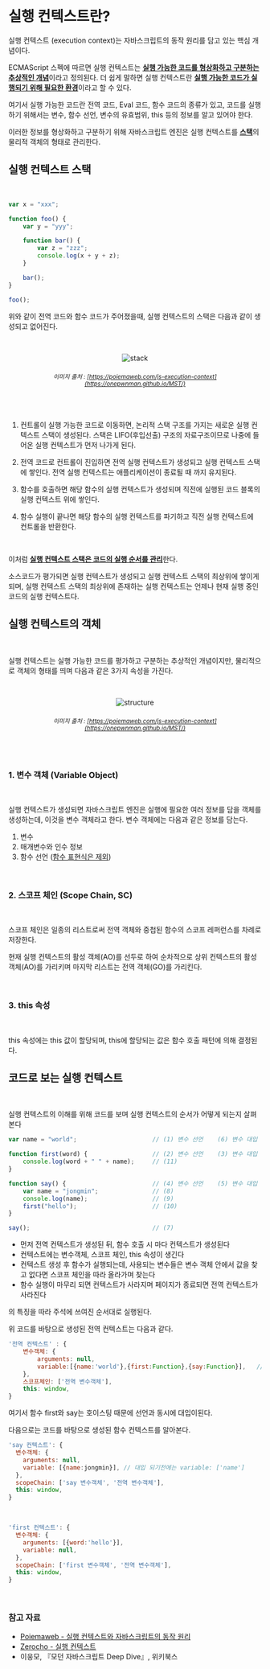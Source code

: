 # 실행 컨텍스트란?

실행 컨텍스트 (execution context)는 자바스크립트의 동작 원리를 담고 있는 핵심 개념이다. <br/>

ECMAScript 스펙에 따르면 실행 컨텍스트는 <b><u>실행 가능한 코드를 형상화하고 구분하는 추상적인 개념</u></b>이라고 정의된다. 더 쉽게 말하면 실행 컨텍스트란 <b><u>실행 가능한 코드가 실행되기 위해 필요한 환경</u></b>이라고 할 수 있다. <br/>

여기서 실행 가능한 코드란 전역 코드, Eval 코드, 함수 코드의 종류가 있고, 코드를 실행하기 위해서는 변수, 함수 선언, 변수의 유효범위, this 등의 정보를 알고 있어야 한다. <br/>

이러한 정보를 형상화하고 구분하기 위해 자바스크립트 엔진은 실행 컨텍스트를 <b><u>스택</u></b>의 물리적 객체의 형태로 관리한다.<br/>

## 실행 컨텍스트 스택

<br/>

```js
var x = "xxx";

function foo() {
	var y = "yyy";

	function bar() {
		var z = "zzz";
		console.log(x + y + z);
	}

	bar();
}

foo();
```

위와 같이 전역 코드와 함수 코드가 주어졌을때, 실행 컨텍스트의 스택은 다음과 같이 생성되고 없어진다.

<div align="center">

<br/>

![stack](/img/javascript/execution_context/stack.png)

###### <small> 이미지 출처 : [https://poiemaweb.com/js-execution-context](https://onepwnman.github.io/MST/) </small>

<br/>

</div>

1. 컨트롤이 실행 가능한 코드로 이동하면, 논리적 스택 구조를 가지는 새로운 실행 컨텍스트 스택이 생성된다. 스택은 LIFO(후입선출) 구조의 자료구조이므로 나중에 들어온 실행 컨텍스트가 먼저 나가게 된다.

2. 전역 코드로 컨트롤이 진입하면 전역 실행 컨텍스트가 생성되고 실행 컨텍스트 스택에 쌓인다. 전역 실행 컨텍스트는 애플리케이션이 종료될 때 까지 유지된다.

3. 함수를 호출하면 해당 함수의 실행 컨텍스트가 생성되며 직전에 실행된 코드 블록의 실행 컨텍스트 위에 쌓인다.

4. 함수 실행이 끝나면 해당 함수의 실행 컨텍스트를 파기하고 직전 실행 컨텍스트에 컨트롤을 반환한다.

<br/>

이처럼 <b><u>실행 컨텍스트 스택은 코드의 실행 순서를 관리</u></b>한다.

소스코드가 평가되면 실행 컨텍스트가 생성되고 실행 컨텍스트 스택의 최상위에 쌓이게 되며, 실행 컨텍스트 스택의 최상위에 존재하는 실행 컨텍스트는 언제나 현재 실행 중인 코드의 실행 컨텍스트다.<br/>

## 실행 컨텍스트의 객체

<br/>

실행 컨텍스트는 실행 가능한 코드를 평가하고 구분하는 추상적인 개념이지만, 물리적으로 객체의 형태를 띄며 다음과 같은 3가지 속성을 가진다.

<div align="center">

<br/>

![structure](/img/javascript/execution_context/structure.png)

###### <small> 이미지 출처 : [https://poiemaweb.com/js-execution-context](https://onepwnman.github.io/MST/) </small>

<br/>

</div>

### 1. 변수 객체 (Variable Object)

<br/>

실행 컨텍스트가 생성되면 자바스크립트 엔진은 실행에 필요한 여러 정보를 담을 객체를 생성하는데, 이것을 변수 객체라고 한다. 변수 객체에는 다음과 같은 정보를 담는다.<br/>

1. 변수
2. 매개변수와 인수 정보
3. 함수 선언 (<u>함수 표현식은 제외</u>)

<br/>

### 2. 스코프 체인 (Scope Chain, SC)

<br/>

스코프 체인은 일종의 리스트로써 전역 객체와 중첩된 함수의 스코프 레퍼런스를 차례로 저장한다.<br/>

현재 실행 컨텍스트의 활성 객체(AO)를 선두로 하여 순차적으로 상위 컨텍스트의 활성 객체(AO)를 가리키며 마지막 리스트는 전역 객체(GO)를 가리킨다.

<br/>

### 3. this 속성

<br/>

this 속성에는 this 값이 할당되며, this에 할당되는 값은 함수 호출 패턴에 의해 결정된다.

## 코드로 보는 실행 컨텍스트

<br/>

실행 컨텍스트의 이해를 위해 코드를 보며 실행 컨텍스트의 순서가 어떻게 되는지 살펴본다

<!-- prettier-ignore-start -->

```js
var name = "world";                     // (1) 변수 선언    (6) 변수 대입

function first(word) {                  // (2) 변수 선언    (3) 변수 대입
	console.log(word + " " + name);     // (11)
}

function say() {                        // (4) 변수 선언    (5) 변수 대입
	var name = "jongmin";               // (8)
	console.log(name);                  // (9)
	first("hello");                     // (10)
}

say();                                  // (7)
```

<!-- prettier-ignore-end -->

-   먼저 전역 컨텍스트가 생성된 뒤, 함수 호출 시 마다 컨텍스트가 생성된다
-   컨텍스트에는 변수객체, 스코프 체인, this 속성이 생긴다
-   컨텍스트 생성 후 함수가 실행되는데, 사용되는 변수들은 변수 객체 안에서 값을 찾고 없다면 스코프 체인을 따라 올라가며 찾는다
-   함수 실행이 마무리 되면 컨텍스트가 사라지며 페이지가 종료되면 전역 컨텍스트가 사라진다

의 특징을 따라 주석에 쓰여진 순서대로 실행된다. <br/>

위 코드를 바탕으로 생성된 전역 컨텍스트는 다음과 같다. <br/>

```js
'전역 컨텍스트' : {
    변수객체: {
        arguments: null,
        variable:[{name:'world'},{first:Function},{say:Function}],   // 대입 되기전에는 variable: ['name','first','say']
    },
    스코프체인: ['전역 변수객체'],
    this: window,
}
```

여기서 함수 first와 say는 호이스팅 때문에 선언과 동시에 대입이된다. <br/>

다음으로는 코드를 바탕으로 생성된 함수 컨텍스트를 알아본다. <br/>

```js
'say 컨텍스트': {
  변수객체: {
    arguments: null,
    variable: [{name:jongmin}], // 대입 되기전에는 variable: ['name']
  },
  scopeChain: ['say 변수객체', '전역 변수객체'],
  this: window,
}
```

<br/>

```js
'first 컨텍스트': {
  변수객체: {
    arguments: [{word:'hello'}],
    variable: null,
  },
  scopeChain: ['first 변수객체', '전역 변수객체'],
  this: window,
}
```

<br/>

### 참고 자료

-   [Poiemaweb - 실행 컨텍스트와 자바스크립트의 동작 원리](https://poiemaweb.com/js-execution-context)
-   [Zerocho - 실행 컨텍스트](https://www.zerocho.com/category/JavaScript/post/5741d96d094da4986bc950a0)
-   이웅모, 『모던 자바스크립트 Deep Dive』, 위키북스
